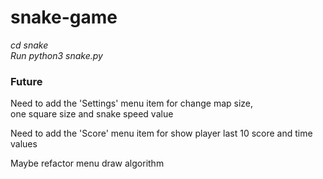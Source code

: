 # snake-game
*cd snake*	  
*Run python3 snake.py*
### Future
Need to add the 'Settings' menu item for change map size,  
one square size and snake speed value    
  
Need to add the 'Score' menu item for show player last 10 score and time values     
  
Maybe refactor menu draw algorithm   
